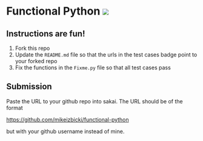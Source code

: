# Functional Python [![](https://github.com/pulsar-heart/functional-python/workflows/tests/badge.svg)](https://github.com/pulsar-heart/functional-python/actions?query=workflow%3Atests)

## Instructions are fun!

1. Fork this repo
1. Update the `README.md` file so that the urls in the test cases badge point to your forked repo
1. Fix the functions in the `Fixme.py` file so that all test cases pass

## Submission

Paste the URL to your github repo into sakai. The URL should be of the format

https://github.com/mikeizbicki/functional-python

but with your github username instead of mine.
